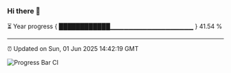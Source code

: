 ### Hi there 👋

⏳ Year progress { ████████████▁▁▁▁▁▁▁▁▁▁▁▁▁▁▁▁▁▁ } 41.54 %

---

⏰ Updated on Sun, 01 Jun 2025 14:42:19 GMT

![Progress Bar CI](https://github.com/IshwaranRudhara/GIT-ACTION/workflows/Progress%20Bar%20CI/badge.svg)
